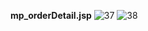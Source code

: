 **mp_orderDetail.jsp**
![37](https://user-images.githubusercontent.com/104061321/218062092-64392bc8-8c41-440b-8d58-24cbe49bb5bd.jpg)
![38](https://user-images.githubusercontent.com/104061321/218062162-2a9050a9-a479-47a1-921c-0258abd90361.jpg)
